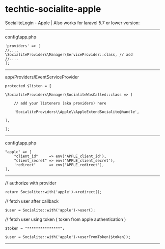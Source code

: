# techtic-socialite-apple
SocialiteLogin - Apple | Also works for laravel 5.7 or lower version:

-----------------------------------

config\app.php

	'providers' => [
    //....
    \SocialiteProviders\Manager\ServiceProvider::class, // add
    //....
	];

-----------------------------------

app/Providers/EventServiceProvider


	protected $listen = [

    \SocialiteProviders\Manager\SocialiteWasCalled::class => [

        // add your listeners (aka providers) here

        'SocialiteProviders\\Apple\\AppleExtendSocialite@handle',

    ],

    ];


-----------------------------------

config\app.php

    "apple" => [
        "client_id"     => env('APPLE_client_id'),
        "client_secret" => env('APPLE_client_secret'),
        'redirect'      => env('APPLE_redirect'),
    ],

-----------------------------------

// authorize with provider

	return Socialite::with('apple')->redirect();

// fetch user after callback

	$user = Socialite::with('apple')->user();

// fetch user using token ( token from apple authentication )

	$token = "***************";

	$user = Socialite::with('apple')->userFromToken($token));

-----------------------------------
